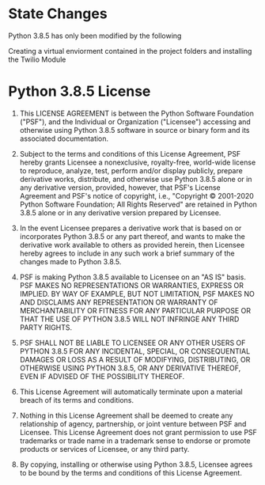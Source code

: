  # State Changes
   
   Python 3.8.5 has only been modified by the following<br>
   
   Creating a virtual enviorment contained in the project folders and installing the Twilio Module

# Python 3.8.5 License

1. This LICENSE AGREEMENT is between the Python Software Foundation ("PSF"), and
   the Individual or Organization ("Licensee") accessing and otherwise using Python
   3.8.5 software in source or binary form and its associated documentation.

2. Subject to the terms and conditions of this License Agreement, PSF hereby
   grants Licensee a nonexclusive, royalty-free, world-wide license to reproduce,
   analyze, test, perform and/or display publicly, prepare derivative works,
   distribute, and otherwise use Python 3.8.5 alone or in any derivative
   version, provided, however, that PSF's License Agreement and PSF's notice of
   copyright, i.e., "Copyright © 2001-2020 Python Software Foundation; All Rights
   Reserved" are retained in Python 3.8.5 alone or in any derivative version
   prepared by Licensee.

3. In the event Licensee prepares a derivative work that is based on or
   incorporates Python 3.8.5 or any part thereof, and wants to make the
   derivative work available to others as provided herein, then Licensee hereby
   agrees to include in any such work a brief summary of the changes made to Python
   3.8.5.

4. PSF is making Python 3.8.5 available to Licensee on an "AS IS" basis.
   PSF MAKES NO REPRESENTATIONS OR WARRANTIES, EXPRESS OR IMPLIED.  BY WAY OF
   EXAMPLE, BUT NOT LIMITATION, PSF MAKES NO AND DISCLAIMS ANY REPRESENTATION OR
   WARRANTY OF MERCHANTABILITY OR FITNESS FOR ANY PARTICULAR PURPOSE OR THAT THE
   USE OF PYTHON 3.8.5 WILL NOT INFRINGE ANY THIRD PARTY RIGHTS.

5. PSF SHALL NOT BE LIABLE TO LICENSEE OR ANY OTHER USERS OF PYTHON 3.8.5
   FOR ANY INCIDENTAL, SPECIAL, OR CONSEQUENTIAL DAMAGES OR LOSS AS A RESULT OF
   MODIFYING, DISTRIBUTING, OR OTHERWISE USING PYTHON 3.8.5, OR ANY DERIVATIVE
   THEREOF, EVEN IF ADVISED OF THE POSSIBILITY THEREOF.

6. This License Agreement will automatically terminate upon a material breach of
   its terms and conditions.

7. Nothing in this License Agreement shall be deemed to create any relationship
   of agency, partnership, or joint venture between PSF and Licensee.  This License
   Agreement does not grant permission to use PSF trademarks or trade name in a
   trademark sense to endorse or promote products or services of Licensee, or any
   third party.

8. By copying, installing or otherwise using Python 3.8.5, Licensee agrees
   to be bound by the terms and conditions of this License Agreement.
